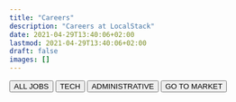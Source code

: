 ```yaml
---
title: "Careers"
description: "Careers at LocalStack"
date: 2021-04-29T13:40:06+02:00
lastmod: 2021-04-29T13:40:06+02:00
draft: false
images: []
---
```


<!-- TODO: make functional -->
<div class="blog-tags d-flex flex-wrap gap-3">
    <button onClick="toggleTag('all')" id="allFilterButton" class="btn filterButton btn-primary bg-purple btn-pill">ALL JOBS</button>
    <button onClick="toggleTag('Engineering')" id="EngineeringFilterButton" class="btn filterButton btn-outline-primary btn-pill">TECH</button>
    <button onClick="toggleTag('BizOps')" id="BizOpsFilterButton" class="btn filterButton btn-outline-primary btn-pill">ADMINISTRATIVE</button>
    <button onClick="toggleTag('Customersuccess')" id="CustomersuccessFilterButton" class="btn filterButton btn-outline-primary btn-pill">GO TO MARKET</button>
</div>
